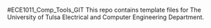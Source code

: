 #ECE1011_Comp_Tools_GIT
This repo contains template files for The University of Tulsa Electrical and Computer Engineering Department.
